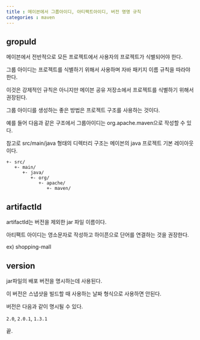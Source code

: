 ```yaml
---
title : 메이븐에서 그룹아이디, 아티팩트아이디, 버전 명명 규칙
categories : maven
---
```


## gropuId

메이븐에서 전반적으로 모든 프로젝트에서 사용자의 프로젝트가 식별되어야 한다.

그룹 아이디는 프로젝트를 식별하기 위해서 사용하며 자바 패키지 이름 규칙을 따라야 한다.

이것은 강제적인 규칙은 아니지만 메이븐 공유 저장소에서 프로젝트를 식별하기 위해서 권장된다. 

그룹 아이디를 생성하는 좋은 방법은 프로젝트 구조를 사용하는 것이다. 

예를 들어 다음과 같은 구조에서 그룹아이디는 org.apache.maven으로 작성할 수 있다.

참고로 src/main/java 형태의 디렉터리 구조는 메이븐의 java 프로젝트 기본 레이아웃이다.

```
+- src/
   +- main/
      +- java/
         +- org/
            +- apache/
               +- maven/
```

## artifactId

artifactId는 버전을 제외한 jar 파일 이름이다.

아티팩트 아이디는 영소문자로 작성하고 하이픈으로 단어를 연결하는 것을 권장한다.

ex) shopping-mall

## version

jar파일의 배포 버전을 명시하는데 사용된다. 

이 버전은 스냅샷을 빌드할 때 사용하는 날짜 형식으로 사용하면 안된다. 

버전은 다음과 같이 명시될 수 있다.

`2.0`, `2.0.1`, `1.3.1`


끝.

























































